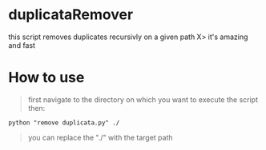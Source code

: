 # duplicataRemover
this script removes duplicates recursivly on a given path X> it's amazing and fast 

# How to use

> first navigate to the directory on which you want to execute the script then:

`python "remove duplicata.py" ./`


> you can replace the "./" with the target path 
